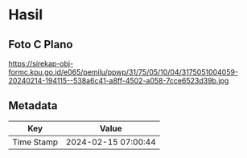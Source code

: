 # Hasil

## Foto C Plano

https://sirekap-obj-formc.kpu.go.id/e065/pemilu/ppwp/31/75/05/10/04/3175051004059-20240214-194115--538a6c41-a8ff-4502-a058-7cce6523d39b.jpg


## Metadata

| Key        | Value               |
| ---------- | ------------------- |
| Time Stamp | 2024-02-15 07:00:44 |



